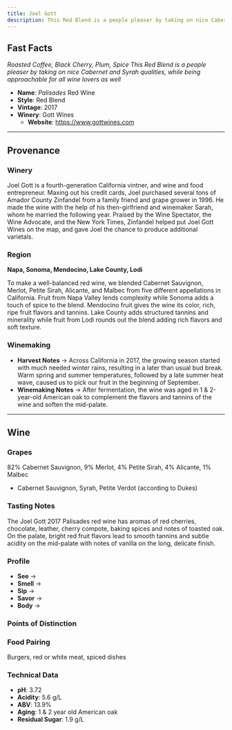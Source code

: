 ```yaml
---
title: Joel Gott
description: This Red Blend is a people pleaser by taking on nice Cabernet and Syrah qualities, while being approachable for all wine lovers as well
---
```


## Fast Facts
*Roasted Coffee, Black Cherry, Plum, Spice*
*This Red Blend is a people pleaser by taking on nice Cabernet and Syrah qualities, while being approachable for all wine lovers as well*
 - **Name**: *Palisades* Red Wine
 - **Style**: Red Blend
 - **Vintage**: 2017
 - **Winery**: Gott Wines
     - **Website**: https://www.gottwines.com

---

## Provenance
### Winery
Joel Gott is a fourth-generation California vintner, and wine and food entrepreneur. Maxing out his credit cards, Joel purchased several tons of Amador County Zinfandel from a family friend and grape grower in 1996. He made the wine with the help of his then-girlfriend and winemaker Sarah, whom he married the following year. Praised by the Wine Spectator, the Wine Advocate, and the New York Times, Zinfandel helped put Joel Gott Wines on the map, and gave Joel the chance to produce additional varietals.

### Region
**Napa, Sonoma, Mendocino, Lake County, Lodi**

To make a well-balanced red wine, we blended Cabernet Sauvignon, Merlot, Petite Sirah, Alicante, and Malbec from five different appellations in California. Fruit from Napa Valley lends complexity while Sonoma adds a touch of spice to the blend. Mendocino fruit gives the wine its color, rich, ripe fruit flavors and tannins. Lake County adds structured tannins and minerality while fruit from Lodi rounds out the blend adding rich flavors and soft texture.

### Winemaking 
 - **Harvest Notes** → Across California in 2017, the growing season started with much needed winter rains, resulting in a later than usual bud break. Warm spring and summer temperatures, followed by a late summer heat wave, caused us to pick our fruit in the beginning of September.
 - **Winemaking Notes** → After fermentation, the wine was aged in 1 & 2-year-old American oak to complement the flavors and tannins of the wine and soften the mid-palate.

---

## Wine
### Grapes
82% Cabernet Sauvignon, 9% Merlot, 4% Petite Sirah, 4% Alicante, 1% Malbec
 - Cabernet Sauvignon, Syrah, Petite Verdot (according to Dukes)

### Tasting Notes
The Joel Gott 2017 Palisades red wine has aromas of red cherries, chocolate, leather, cherry compote, baking spices and notes of toasted oak. On the palate, bright red fruit flavors lead to smooth tannins and subtle acidity on the mid-palate with notes of vanilla on the long, delicate finish.

### Profile
 - **See** →  
 - **Smell** → 
 - **Sip** → 
 - **Savor** → 
 - **Body** → 

### Points of Distinction

### Food Pairing
Burgers, red or white meat, spiced dishes

### Technical Data
 - **pH**: 3.72
 - **Acidity**: 5.6 g/L
 - **ABV**: 13.9%
 - **Aging**: 1 & 2 year old American oak
 - **Residual Sugar**: 1.9 g/L
